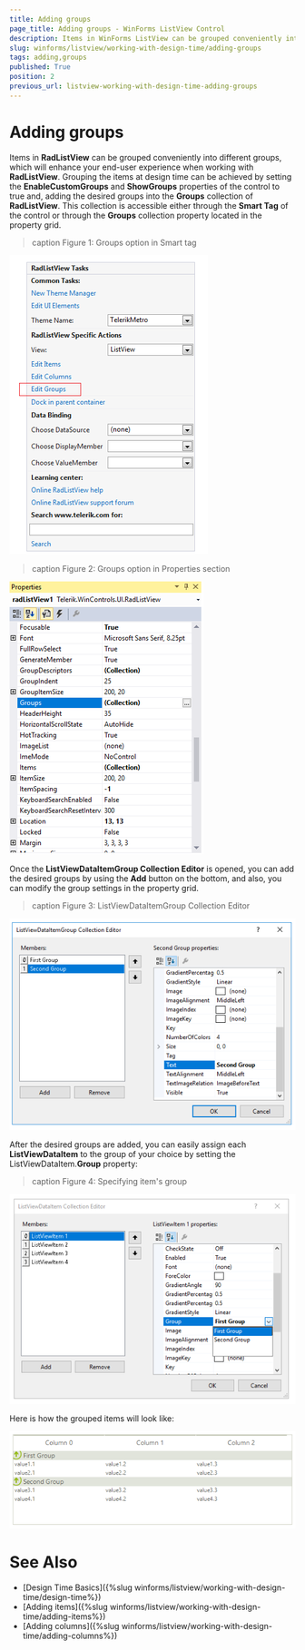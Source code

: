```yaml
---
title: Adding groups
page_title: Adding groups - WinForms ListView Control
description: Items in WinForms ListView can be grouped conveniently into different groups.
slug: winforms/listview/working-with-design-time/adding-groups
tags: adding,groups
published: True
position: 2
previous_url: listview-working-with-design-time-adding-groups
---
```


# Adding groups
 
Items in **RadListView** can be grouped conveniently into different groups, which will enhance your end-user experience when working with **RadListView**. Grouping the items at design time can be achieved by setting the __EnableCustomGroups__ and __ShowGroups__ properties of the control to true and, adding the desired groups into the __Groups__ collection of **RadListView**. This collection is accessible either through the __Smart Tag__ of the control or through the __Groups__ collection property located in the property grid.

>caption Figure 1: Groups option in Smart tag

![listview-working-with-design-time-adding-groups 001](images/listview-working-with-design-time-adding-groups001.png)

>caption Figure 2: Groups option in Properties section

![listview-working-with-design-time-adding-groups 002](images/listview-working-with-design-time-adding-groups002.png)

Once the __ListViewDataItemGroup Collection Editor__ is opened, you can add the desired groups by using the __Add__ button on the bottom, and also, you can modify the group settings in the property grid.

>caption Figure 3: ListViewDataItemGroup Collection Editor

![listview-working-with-design-time-adding-groups 003](images/listview-working-with-design-time-adding-groups003.png)

After the desired groups are added, you can easily assign each __ListViewDataItem__ to the group of your choice by setting the ListViewDataItem.__Group__ property:

>caption Figure 4: Specifying item's group

![listview-working-with-design-time-adding-groups 004](images/listview-working-with-design-time-adding-groups004.png)

Here is how the grouped items will look like:

![listview-working-with-design-time-adding-groups 005](images/listview-working-with-design-time-adding-groups005.png)

# See Also

* [Design Time Basics]({%slug winforms/listview/working-with-design-time/design-time%})	 
* [Adding items]({%slug winforms/listview/working-with-design-time/adding-items%})	
* [Adding columns]({%slug winforms/listview/working-with-design-time/adding-columns%})	
